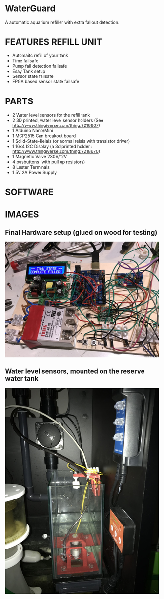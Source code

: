 # WaterGuard
A automatic aquarium refiller with extra fallout detection.

# FEATURES REFILL UNIT
* Automaitc refill of your tank
* Time failsafe
* Pump fail detection failsafe
* Esay Tank setup
* Sensor state failsafe
* FPGA based sensor state failsafe


# PARTS
* 2 Water level sensors for the refill tank
* 2 3D printed, water level sensor holders (See  http://www.thingiverse.com/thing:2218807)
* 1 Arduino Nano/Mini
* 1 MCP2515 Can breakout board
* 1 Solid-State-Relais (or normal relais with transistor driver)
* 1 16x4 I2C Display (a 3d printed holder : http://www.thingiverse.com/thing:2218670)
* 1 Magnetic Valve 230V/12V
* 4 pusbuttons (with pull up resistors)
* 8 Luster Terminals
* 1 5V 2A Power Supply


# SOFTWARE



# IMAGES

## Final Hardware setup (glued on wood for testing)
![Gopher image](/documentation/images/final_hardware.jpeg)

## Water level sensors, mounted on the reserve water tank
![Gopher image](/documentation/images/water_sensors.jpeg)
